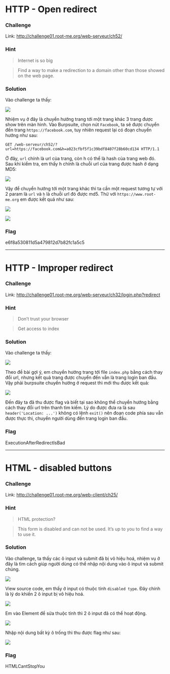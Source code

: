# HTTP - Open redirect
### Challenge
Link: http://challenge01.root-me.org/web-serveur/ch52/
### Hint
> Internet is so big

> Find a way to make a redirection to a domain other than those showed on the web page.
### Solution
Vào challenge ta thấy:

![](https://i.imgur.com/pGlgC4x.png)

Nhiệm vụ ở đây là chuyển hướng trang tới một trang khác 3 trang được show trên màn hình.
Vào Burpsuite, chọn nút `Facebook`, ta sẽ được chuyển đến trang `https://facebook.com`, tuy nhiên request lại có đoạn chuyển hướng như sau:
```
GET /web-serveur/ch52/?url=https://facebook.com&h=a023cfbf5f1c39bdf8407f28b60cd134 HTTP/1.1
```
Ở đây, `url` chính là url của trang, còn h có thể là hash của trang web đó.
Sau khi kiểm tra, em thấy h chính là chuỗi url của trang được hash ở dạng MD5:

![](https://i.imgur.com/Q3viwvP.png)

Vậy để chuyển hướng tới một trang khác thì ta cần một request tương tự với 2 param là `url` và `h` là chuỗi url đó được md5. Thử với `https://www.root-me.org` em được kết quả như sau:

![](https://i.imgur.com/OI8wYt2.png)

![](https://i.imgur.com/GzQHQmr.png)

### Flag
e6f8a530811d5a479812d7b82fc1a5c5
___
# HTTP - Improper redirect
### Challenge
Link: http://challenge01.root-me.org/web-serveur/ch32/login.php?redirect
### Hint
> Don’t trust your browser

> Get access to index
### Solution
Vào challenge ta thấy:

![](https://i.imgur.com/rmGpQVh.png)

Theo đề bài gợi ý, em chuyển hướng trang tới file `index.php` bằng cách thay đổi url, nhưng kết quả trang được chuyển đến vẫn là trang login ban đầu.
Vậy phải burpsuite chuyển hướng ở request thì mới thu được kết quả:

![](https://i.imgur.com/p97tEmy.png)

Đến đây ta đã thu được flag và biết tại sao không thể chuyển hướng bằng cách thay đổi url trên thanh tìm kiếm. Lý do được đưa ra là sau `header('Location: ...')` không có lệnh `exit()` nên đoạn code phía sau vẫn được thực thi, chuyển người dùng đến trang login ban đầu.
### Flag
ExecutionAfterRedirectIsBad
___
# HTML - disabled buttons
### Challenge
Link: http://challenge01.root-me.org/web-client/ch25/
### Hint
> HTML protection?

> This form is disabled and can not be used. It’s up to you to find a way to use it.
### Solution
Vào challenge, ta thấy các ô input và submit đã bị vô hiệu hoá, nhiệm vụ ở đây là tìm cách giúp người dùng có thể nhập nội dung vào ô input và submit chúng.

![](https://i.imgur.com/I0bQwIg.png)

View source code, em thấy ở input có thuộc tính `disabled type`. Đây chính là lý do khiến 2 ô input bị vô hiệu hoá.

![](https://i.imgur.com/UWfyhfO.png)

Em vào Element để sửa thuộc tính thì 2 ô input đã có thể hoạt động.

![](https://i.imgur.com/ySLz8o2.png)

Nhập nội dung bất kỳ ô trống thì thu được flag như sau:

![](https://i.imgur.com/gq8MMGi.png)


### Flag
HTMLCantStopYou